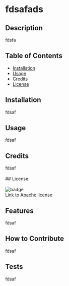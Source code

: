 
    
# fdsafads

## Description
fdsfa

## Table of Contents

- [Installation](#installation)
- [Usage](#usage)
- [Credits](#credits)
- [License](#license)

## Installation

fdsaf

## Usage

fdsaf

## Credits

fdsaf
<br><br>## License<br><br>![badge](https://img.shields.io/badge/license-Apache-lightblue)<br>[Link to Apache license](https://www.apache.org/licenses/LICENSE-2.0)

## Features

fdsaf

## How to Contribute

fdsaf

## Tests

fdsaf
